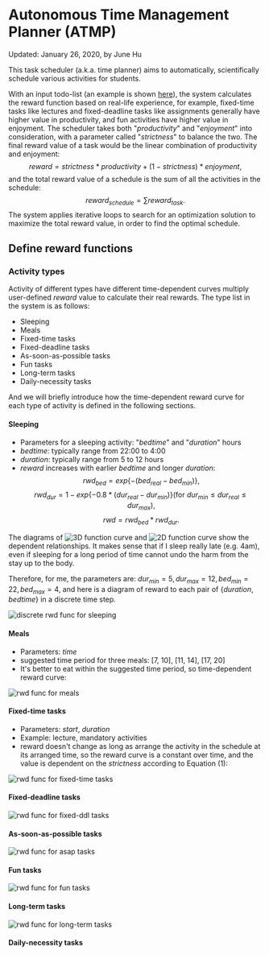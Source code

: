 # Autonomous Time Management Planner (ATMP)

Updated: January 26, 2020, by June Hu

This task scheduler (a.k.a. time planner) aims to automatically, scientifically schedule various activities for students. 

With an input todo-list (an example is shown [here](todolist.yaml)), the system calculates the reward function based on real-life experience, for example, fixed-time tasks like lectures and fixed-deadline tasks like assignments generally have higher value in productivity, and fun activities have higher value in enjoyment. The scheduler takes both "$productivity$" and "$enjoyment$" into consideration, with a parameter called "$strictness$" to balance the two. The final reward value of a task would be the linear combination of productivity and enjoyment: 
$$
reward=strictness*productivity+(1-strictness)*enjoyment,
$$
and the total reward value of a schedule is the sum of all the activities in the schedule:
$$
reward_{schedule}=\sum{reward_{task}}.
$$
The system applies iterative loops to search for an optimization solution to maximize the total reward value, in order to find the optimal schedule.


## Define reward functions
### Activity types
Activity of different types have different time-dependent curves multiply user-defined $reward$ value to calculate their real rewards. The type list in the system is as follows:
- Sleeping
- Meals
- Fixed-time tasks
- Fixed-deadline tasks
- As-soon-as-possible tasks
- Fun tasks
- Long-term tasks
- Daily-necessity tasks

And we will briefly introduce how the time-dependent reward curve for each type of activity is defined in the following sections.

#### Sleeping
- Parameters for a sleeping activity: "$bedtime$" and "$duration$" hours
- $bedtime$: typically range from 22:00 to 4:00
- $duration$: typically range from 5 to 12 hours
- $reward$ increases with earlier $bedtime$ and longer $duration$:
$$
rwd_{bed} = exp\{-(bed_{real}-bed_{min})\},
$$
$$
rwd_{dur} = 1-exp\{-0.8 * (dur_{real}-dur_{min})\} (\text{for } dur_{min} \leqslant dur_{real} \leqslant dur_{max}),
$$
$$
rwd = rwd_{bed} * rwd_{dur}.
$$

The diagrams of ![3D function curve](img/3D-bedtime_duration.jpg) and ![2D function curve](img/func-bedtime_duration.jpg) show the dependent relationships. It makes sense that if I sleep really late (e.g. 4am), even if sleeping for a long period of time cannot undo the harm from the stay up to the body.

Therefore, for me, the parameters are: $dur_{min} = 5, dur_{max} = 12, bed_{min} = 22, bed_{max} = 4$, and here is a diagram of reward to each pair of \{$duration$, $bedtime$\} in a discrete time step.

![discrete rwd func for sleeping](img/sleeping.jpg)

#### Meals
- Parameters: $time$
- suggested time period for three meals: [7, 10], [11, 14], [17, 20]
- It's better to eat within the suggested time period, so time-dependent reward curve: 

![rwd func for meals](img/meal.jpg)

#### Fixed-time tasks
- Parameters: $start$, $duration$
- Example: lecture, mandatory activities
- reward doesn't change as long as arrange the activity in the schedule at its arranged time, so the reward curve is a constant over time, and the value is dependent on the $strictness$ according to Equation (1):

![rwd func for fixed-time tasks](img/fixed-time.jpg)

#### Fixed-deadline tasks

![rwd func for fixed-ddl tasks](img/fixed-ddl.jpg)

#### As-soon-as-possible tasks

![rwd func for asap tasks](img/asap.jpg)

#### Fun tasks

![rwd func for fun tasks](img/fun.jpg)

#### Long-term tasks

![rwd func for long-term tasks](img/long-term.jpg)

#### Daily-necessity tasks

